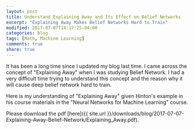 ```yaml
---
layout: post
title: Understand Explaining Away and Its Effect on Belief Networks
excerpt: "Explaining Away Makes Belief Networks Hard to Train"
modified: 2017-07-07T14:17:25-04:00
categories: blog
tags: [Math, Machine Learning]
comments: true
share: true
---
```


It has been a long time since I updated my blog last time. I came across the concept of "Explaining Away" when I was studying Belief Network. I had a very difficult time trying to understand this concept and the reason why it will cause deep belief network hard to train.

Here is my understanding of "Explaining Away" given Hinton's example in his course materials in the "Neural Networks for Machine Learning" course.

Please download the pdf [here]({{ site.url }}/downloads/blog/2017-07-07-Explaining-Away-Belief-Network/Explaining_Away.pdf).